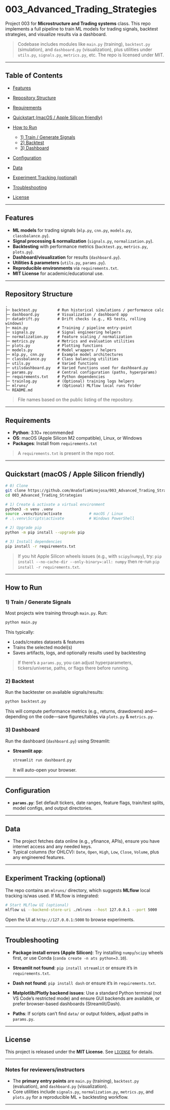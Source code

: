 # 003_Advanced_Trading_Strategies
Project 003 for **Microstructure and Trading systems** class. This repo implements a full pipeline to train ML models for trading signals, backtest strategies, and visualize results via a dashboard.

> Codebase includes modules like `main.py` (training), `backtest.py` (simulation), and `dashboard.py` (visualization), plus utilities under `utils.py`, `signals.py`, `metrics.py`, etc. The repo is licensed under MIT.

---

## Table of Contents

* [Features](#features)
* [Repository Structure](#repository-structure)
* [Requirements](#requirements)
* [Quickstart (macOS / Apple Silicon friendly)](#quickstart-macos--apple-silicon-friendly)
* [How to Run](#how-to-run)

  * [1) Train / Generate Signals](#1-train--generate-signals)
  * [2) Backtest](#2-backtest)
  * [3) Dashboard](#3-dashboard)
* [Configuration](#configuration)
* [Data](#data)
* [Experiment Tracking (optional)](#experiment-tracking-optional)
* [Troubleshooting](#troubleshooting)
* [License](#license)

---

## Features

* **ML models** for trading signals (`mlp.py`, `cnn.py`, `models.py`, `classbalance.py`).
* **Signal processing & normalization** (`signals.py`, `normalization.py`).
* **Backtesting** with performance metrics (`backtest.py`, `metrics.py`, `plots.py`).
* **Dashboard/visualization** for results (`dashboard.py`).
* **Utilities & parameters** (`utils.py`, `params.py`).
* **Reproducible environments** via `requirements.txt`.
* **MIT License** for academic/educational use.

---

## Repository Structure

```
.
├─ backtest.py         # Run historical simulations / performance calc
├─ dashboard.py        # Visualization / dashboard app
├─ datadrift.py        # Drift checks (e.g., KS tests, rolling windows)
├─ main.py             # Training / pipeline entry-point
├─ signals.py          # Signal engineering helpers
├─ normalization.py    # Feature scaling / normalization
├─ metrics.py          # Metrics and evaluation utilities
├─ plots.py            # Plotting functions
├─ models.py           # Model wrappers / helpers
├─ mlp.py, cnn.py      # Example model architectures
├─ classbalance.py     # Class balancing utilities
├─ utils.py            # Varied functions
├─ utilsdashboard.py   # Varied functions used for dashboard.py
├─ params.py           # Central configuration (paths, hyperparams)
├─ requirements.txt    # Python dependencies
├─ trainlog.py         # (Optional) training logs helpers
├─ mlruns/             # (Optional) MLflow local runs folder
└─ README.md
```

> File names based on the public listing of the repository.

---

## Requirements

* **Python**: 3.10+ recommended
* **OS**: macOS (Apple Silicon M2 compatible), Linux, or Windows
* **Packages**: Install from `requirements.txt`

> A `requirements.txt` is present in the repo root.

---

## Quickstart (macOS / Apple Silicon friendly)

```bash
# 0) Clone
git clone https://github.com/AnaSofiaHinojosa/003_Advanced_Trading_Strategies.git
cd 003_Advanced_Trading_Strategies

# 1) Create & activate a virtual environment
python3 -m venv .venv
source .venv/bin/activate            # macOS / Linux
# .\.venv\Scripts\activate           # Windows PowerShell

# 2) Upgrade pip
python -m pip install --upgrade pip

# 3) Install dependencies
pip install -r requirements.txt
```

> If you hit Apple Silicon wheels issues (e.g., with `scipy`/`numpy`), try:
> `pip install --no-cache-dir --only-binary=:all: numpy` then re-run `pip install -r requirements.txt`.

---

## How to Run

### 1) Train / Generate Signals

Most projects wire training through `main.py`. Run:

```bash
python main.py
```

This typically:

* Loads/creates datasets & features
* Trains the selected model(s)
* Saves artifacts, logs, and optionally results used by backtesting

> If there’s a `params.py`, you can adjust hyperparameters, tickers/universe, paths, or flags there before running.

### 2) Backtest

Run the backtester on available signals/results:

```bash
python backtest.py
```

This will compute performance metrics (e.g., returns, drawdowns) and—depending on the code—save figures/tables via `plots.py` & `metrics.py`.

### 3) Dashboard

Run the dashboard (`dashboard.py`) using Streamlit:

* **Streamlit app**:

  ```bash
  streamlit run dashboard.py
  ```

  It will auto-open your browser.

---

## Configuration

* **`params.py`**: Set default tickers, date ranges, feature flags, train/test splits, model configs, and output directories.

---

## Data

* The project fetches data online (e.g., yfinance, APIs), ensure you have internet access and any needed keys.
* Typical columns (for OHLCV): `Date`, `Open`, `High`, `Low`, `Close`, `Volume`, plus any engineered features.

---

## Experiment Tracking (optional)

The repo contains an `mlruns/` directory, which suggests **MLflow** local tracking is/was used. If MLflow is integrated:

```bash
# Start MLflow UI (optional)
mlflow ui --backend-store-uri ./mlruns --host 127.0.0.1 --port 5000
```

Open the UI at `http://127.0.0.1:5000` to browse experiments.

---

## Troubleshooting

* **Package install errors (Apple Silicon)**:
  Try installing `numpy`/`scipy` wheels first, or use Conda (`conda create -n ats python=3.10`).

* **Streamlit not found**:
  `pip install streamlit` or ensure it’s in `requirements.txt`.

* **Dash not found**:
  `pip install dash` or ensure it’s in `requirements.txt`.

* **Matplotlib/Plotly backend issues**:
  Use a standard Python terminal (not VS Code’s restricted mode) and ensure GUI backends are available, or prefer browser-based dashboards (Streamlit/Dash).

* **Paths**:
  If scripts can’t find `data/` or output folders, adjust paths in `params.py`.

---

## License

This project is released under the **MIT License**. See [`LICENSE`](./LICENSE) for details.

---

### Notes for reviewers/instructors

* The **primary entry points** are `main.py` (training), `backtest.py` (evaluation), and `dashboard.py` (visualization).
* Core utilities include `signals.py`, `normalization.py`, `metrics.py`, and `plots.py` for a reproducible ML + backtesting workflow.

---
